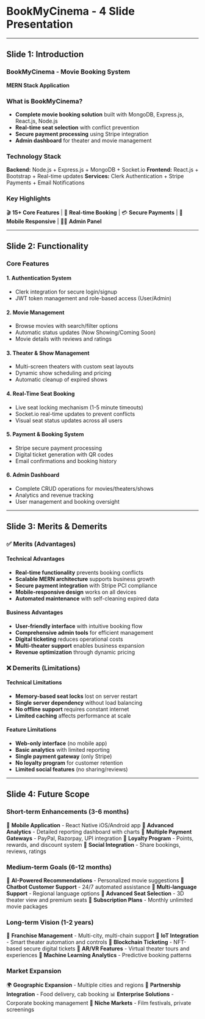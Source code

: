 # BookMyCinema - 4 Slide Presentation

---

## Slide 1: Introduction

### BookMyCinema - Movie Booking System
**MERN Stack Application**

### What is BookMyCinema?
- **Complete movie booking solution** built with MongoDB, Express.js, React.js, Node.js
- **Real-time seat selection** with conflict prevention
- **Secure payment processing** using Stripe integration
- **Admin dashboard** for theater and movie management

### Technology Stack
**Backend:** Node.js + Express.js + MongoDB + Socket.io
**Frontend:** React.js + Bootstrap + Real-time updates
**Services:** Clerk Authentication + Stripe Payments + Email Notifications

### Key Highlights
🎬 **15+ Core Features** | 💺 **Real-time Booking** | 💳 **Secure Payments** | 📱 **Mobile Responsive** | 👨💼 **Admin Panel**

---

## Slide 2: Functionality

### Core Features

#### 1. **Authentication System**
- Clerk integration for secure login/signup
- JWT token management and role-based access (User/Admin)

#### 2. **Movie Management**
- Browse movies with search/filter options
- Automatic status updates (Now Showing/Coming Soon)
- Movie details with reviews and ratings

#### 3. **Theater & Show Management**
- Multi-screen theaters with custom seat layouts
- Dynamic show scheduling and pricing
- Automatic cleanup of expired shows

#### 4. **Real-Time Seat Booking**
- Live seat locking mechanism (1-5 minute timeouts)
- Socket.io real-time updates to prevent conflicts
- Visual seat status updates across all users

#### 5. **Payment & Booking System**
- Stripe secure payment processing
- Digital ticket generation with QR codes
- Email confirmations and booking history

#### 6. **Admin Dashboard**
- Complete CRUD operations for movies/theaters/shows
- Analytics and revenue tracking
- User management and booking oversight

---

## Slide 3: Merits & Demerits

### ✅ Merits (Advantages)

#### Technical Advantages
- **Real-time functionality** prevents booking conflicts
- **Scalable MERN architecture** supports business growth
- **Secure payment integration** with Stripe PCI compliance
- **Mobile-responsive design** works on all devices
- **Automated maintenance** with self-cleaning expired data

#### Business Advantages
- **User-friendly interface** with intuitive booking flow
- **Comprehensive admin tools** for efficient management
- **Digital ticketing** reduces operational costs
- **Multi-theater support** enables business expansion
- **Revenue optimization** through dynamic pricing

### ❌ Demerits (Limitations)

#### Technical Limitations
- **Memory-based seat locks** lost on server restart
- **Single server dependency** without load balancing
- **No offline support** requires constant internet
- **Limited caching** affects performance at scale

#### Feature Limitations
- **Web-only interface** (no mobile app)
- **Basic analytics** with limited reporting
- **Single payment gateway** (only Stripe)
- **No loyalty program** for customer retention
- **Limited social features** (no sharing/reviews)

---

## Slide 4: Future Scope

### Short-term Enhancements (3-6 months)
🚀 **Mobile Application** - React Native iOS/Android app
🚀 **Advanced Analytics** - Detailed reporting dashboard with charts
🚀 **Multiple Payment Gateways** - PayPal, Razorpay, UPI integration
🚀 **Loyalty Program** - Points, rewards, and discount system
🚀 **Social Integration** - Share bookings, reviews, ratings

### Medium-term Goals (6-12 months)
🚀 **AI-Powered Recommendations** - Personalized movie suggestions
🚀 **Chatbot Customer Support** - 24/7 automated assistance
🚀 **Multi-language Support** - Regional language options
🚀 **Advanced Seat Selection** - 3D theater view and premium seats
🚀 **Subscription Plans** - Monthly unlimited movie packages

### Long-term Vision (1-2 years)
🚀 **Franchise Management** - Multi-city, multi-chain support
🚀 **IoT Integration** - Smart theater automation and controls
🚀 **Blockchain Ticketing** - NFT-based secure digital tickets
🚀 **AR/VR Features** - Virtual theater tours and experiences
🚀 **Machine Learning Analytics** - Predictive booking patterns

### Market Expansion
🌍 **Geographic Expansion** - Multiple cities and regions
🤝 **Partnership Integration** - Food delivery, cab booking
📊 **Enterprise Solutions** - Corporate booking management
🎯 **Niche Markets** - Film festivals, private screenings